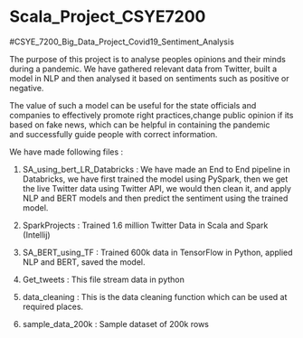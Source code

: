 # Scala_Project_CSYE7200

#CSYE_7200_Big_Data_Project_Covid19_Sentiment_Analysis

The purpose of this project is to analyse peoples opinions and their minds
during a pandemic. We have gathered relevant data from Twitter, built a model in NLP 
and then analysed it based on sentiments such as positive or negative.

The value of such a model can be useful for the state officials and companies to 
effectively promote right practices,change public opinion if its based on fake news, which can be helpful in containing the pandemic  
and successfully guide people with correct information.


We have made following files :

1. SA_using_bert_LR_Databricks : We have made an End to End pipeline in Databricks, 
we have first  trained the model using PySpark, then we get the live Twitter data using Twitter API,
we would then clean it, and apply NLP and BERT models and then predict the sentiment using the trained model.

2. SparkProjects : Trained 1.6 million Twitter Data in Scala and Spark (Intellij)

3. SA_BERT_using_TF : Trained 600k data in TensorFlow in Python, applied NLP and BERT, saved the model.

4. Get_tweets : This file stream data in python

5. data_cleaning : This is the data cleaning function which can be used at required places.

6. sample_data_200k : Sample dataset of 200k rows
